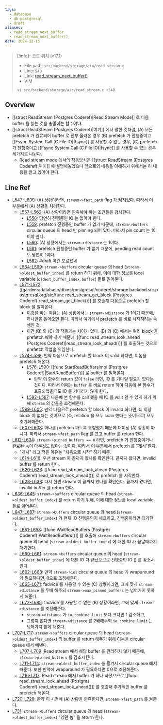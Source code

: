 ```yaml
---
tags:
  - database
  - db-postgresql
  - draft
aliases:
  - read_stream_next_buffer
  - read_stream_next_buffer()
date: 2024-12-15
---
```

> [!info]- 코드 위치 (v17.1)
> - File path: `src/backend/storage/aio/read_stream.c`
> - Line: `540`
> - Link: [read_stream_next_buffer()](https://github.com/postgres/postgres/blob/REL_17_1/src/backend/storage/aio/read_stream.c#L530-L732)
> - VIM
> ```
> vi src/backend/storage/aio/read_stream.c +540
> ```

## Overview

- [[struct ReadStream (Postgres Coderef)|Read Stream Mode]] 로 다음 buffer 를 읽는 것을 총괄하는 함수이다.
- [[struct ReadStream (Postgres Coderef)|여기]] 에서 말한 것처럼, (A) 모든 prefetch 가 완료되어 buffer 로 전부 올라온 경우 (B) prefetch 가 진행중이고 [[Fsync System Call (C File IO)|fsync]] 를 사용할 수 없는 경우, (C) prefetch 가 진행중이고 [[Fsync System Call (C File IO)|fsync]] 를 사용할 수 있는 경우 세가지로 나뉜다.
	- Read stream mode 에서의 작동방식은 [[struct ReadStream (Postgres Coderef)|여기]] 에 설명해놓았으니 앞으로의 내용을 이해하기 위해서는 이 내용을 알고 있어야 한다.

## Line Ref

- [L547-L609](https://github.com/postgres/postgres/blob/REL_17_1/src/backend/storage/aio/read_stream.c#L547-L609): (A) 상황이라면, `stream->fast_path` flag 가 켜져있다. 따라서 이 부분에서 (A) 상황을 처리한다.
	- [L557-L562](https://github.com/postgres/postgres/blob/REL_17_1/src/backend/storage/aio/read_stream.c#L557-L562): (A) 상황이라면 만족해야 하는 조건들을 검사한다.
		- [L558](https://github.com/postgres/postgres/blob/REL_17_1/src/backend/storage/aio/read_stream.c#L558): 당연히 진행중인 IO 는 없어야 한다.
		- [L559](https://github.com/postgres/postgres/blob/REL_17_1/src/backend/storage/aio/read_stream.c#L559): prefetch 진행중인 buffer 가 없기 때문에, `stream->buffers` circular queue 의 head 만 pinning 되어 있다. 따라서 pin count 는 1이어야 한다.
		- [L560](https://github.com/postgres/postgres/blob/REL_17_1/src/backend/storage/aio/read_stream.c#L560): (A) 상황에서는 `stream->distance` 는 1이다.
		- [L561](https://github.com/postgres/postgres/blob/REL_17_1/src/backend/storage/aio/read_stream.c#L561): prefetch 진행중인 buffer 가 없기 때문에, pending read count 도 당연히 1이다.
		- [L562](https://github.com/postgres/postgres/blob/REL_17_1/src/backend/storage/aio/read_stream.c#L562): #draft 이건 모르겠네
	- [L564-L569](https://github.com/postgres/postgres/blob/REL_17_1/src/backend/storage/aio/read_stream.c#L564-L569): `stream->buffers` circular queue 의 head (`stream->oldest_buffer_index`) 를 return 하기 위해, 이에 대한 정보를 local variable (`oldest_buffer_index`, `buffer`) 들로 읽어온다.
	- [L571-L572](https://github.com/postgres/postgres/blob/REL_17_1/src/backend/storage/aio/read_stream.c#L571-L572): [[gardens/database/dbms/postgresql/coderef/storage.backend.src.postgresql.org/aio/func read_stream_get_block (Postgres Coderef)|read_stream_get_block()]] 를 호출해 다음으로 prefetch 할 block 을 알아온다.
		- 이것을 하는 이유는 (A) 상황에서는 `stream->distance` 가 1이기 때문에, 하나만을 읽어오면 된다. 따라서 여기에서 prefetch 를 바로 시작하려는 속셈인 것.
		- 이건 (B) 와 (C) 의 작동과는 차이가 있다. (B) 와 (C) 에서는 여러 block 을 prefetch 해야 하기 때문에, [[func read_stream_look_ahead (Postgres Coderef)|read_stream_look_ahead()]] 를 호출하는 것으로 prefetch 작업을 위임한다.
	- [L574-L598](https://github.com/postgres/postgres/blob/REL_17_1/src/backend/storage/aio/read_stream.c#L574-L598): 만약 다음으로 prefetch 할 block 이 valid 하다면, 이놈을 prefetch 해온다.
		- [L576-L590](https://github.com/postgres/postgres/blob/REL_17_1/src/backend/storage/aio/read_stream.c#L576-L590): [[func StartReadBuffersImpl (Postgres Coderef)|StartReadBuffer()]] 로 buffer 를 읽어온다.
			- 만약 이 함수의 return 값이 `false` 라면, IO 를 기다릴 필요가 없다는 것이다. 따라서 이때는 `buffer` 를 바로 return 하여 다음에 본 함수가 호출되었을때도 IO 를 기다리지 않게 한다.
		- [L592-L597](https://github.com/postgres/postgres/blob/REL_17_1/src/backend/storage/aio/read_stream.c#L592-L597): 다음에 본 함수를 call 했을 때 IO 를 wait 할 수 있게 하기 위해 `stream` 의 값들을 조정해준다.
	- [L599-L605](https://github.com/postgres/postgres/blob/REL_17_1/src/backend/storage/aio/read_stream.c#L599-L605): 만약 다음으로 prefetch 할 block 이 invalid 하다면, 더 이상 block 이 없다는 것이므로 (즉, relation 을 모두 scan 했다는 뜻이므로) 모두 초기화해준다.
	- [L607-L608](https://github.com/postgres/postgres/blob/REL_17_1/src/backend/storage/aio/read_stream.c#L607-L608): 하나를 prefetch 하도록 요청했기 때문에 더이상 (A) 상황이 아니다. 따라서 `stream->fast_path` flag 를 끄고 buffer 를 return 한다.
- [L612-L634](https://github.com/postgres/postgres/blob/REL_17_1/src/backend/storage/aio/read_stream.c#L612-L634): `stream->pinned_buffers == 0` 라면, prefetch 가 진행중이거나 완료된 놈이 아무것도 없다는 것이다. 따라서 이 부분에서 prefetch 를 "개시"한다.
	- "개시" 라고 적은 이유는 "처음으로 시작" 하기 때문.
	- [L614-L618](https://github.com/postgres/postgres/blob/REL_17_1/src/backend/storage/aio/read_stream.c#L614-L618): 우선 stream 이 끝까지 왔나를 확인한다. 끝까지 왔다면, invalid buffer 를 return 한다.
	- [L620-L626](https://github.com/postgres/postgres/blob/REL_17_1/src/backend/storage/aio/read_stream.c#L620-L626): [[func read_stream_look_ahead (Postgres Coderef)|read_stream_look_ahead()]] 로 prefetch 를 시작한다.
	- [L628-L633](https://github.com/postgres/postgres/blob/REL_17_1/src/backend/storage/aio/read_stream.c#L628-L633): 다시 한번 stream 이 끝까지 왔나를 확인한다. 끝까지 왔다면, invalid buffer 를 return 한다.
- [L636-L645](https://github.com/postgres/postgres/blob/REL_17_1/src/backend/storage/aio/read_stream.c#L636-L645): `stream->buffers` circular queue 의 head (`stream->oldest_buffer_index`) 를 return 하기 위해, 이에 대한 정보를 local variable 들로 읽어온다.
- [L647-L687](https://github.com/postgres/postgres/blob/REL_17_1/src/backend/storage/aio/read_stream.c#L647-L687): `stream->buffers` circular queue 의 head (`stream->oldest_buffer_index`) 가 현재 IO 진행중인지 체크하고, 진행중이라면 대기한다.
	- [L651-L658](https://github.com/postgres/postgres/blob/REL_17_1/src/backend/storage/aio/read_stream.c#L651-L658): [[func WaitReadBuffers (Postgres Coderef)|WaitReadBuffers()]] 를 호출해 `stream->buffers` circular queue 의 head (`stream->oldest_buffer_index`) 에 대한 IO 가 끝날때까지 대기한다.
	- [L660-L661](https://github.com/postgres/postgres/blob/REL_17_1/src/backend/storage/aio/read_stream.c#L660-L661): `stream->buffers` circular queue 의 head (`stream->oldest_buffer_index`) 에 대한 IO 가 끝났으므로 진행중인 IO () 를 감소시킨다.
	- [L662-L663](https://github.com/postgres/postgres/blob/REL_17_1/src/backend/storage/aio/read_stream.c#L662-L663): 만약 `stream->ios` circular queue 의 head 가 wraparound 가 필요하다면, 0으로 조정해준다.
	- [L665-L671](https://github.com/postgres/postgres/blob/REL_17_1/src/backend/storage/aio/read_stream.c#L665-L671): fadvice 를 사용할 수 있는 (C) 상황이라면, 그에 맞게 `stream->distance` 를 두배 해주되 `stream->max_pinned_buffers` 는 넘어가지 못하게 해준다.
	- [L672-L685](https://github.com/postgres/postgres/blob/REL_17_1/src/backend/storage/aio/read_stream.c#L672-L685): fadvice 를 사용할 수 없는 (B) 상황이라면, 그에 맞게 `stream->distance` 를 조정해준다.
		- `stream->distance` 가 `io_combine_limit` 보다 크다면 1 감소하고,
		- 그렇지 않다면 `stream->distance` 를 2배해주되 `io_combine_limit` 는 넘어가지 않게 해준다.
- [L707-L717](https://github.com/postgres/postgres/blob/REL_17_1/src/backend/storage/aio/read_stream.c#L707-L717): `stream->buffers` circular queue 의 head (`stream->oldest_buffer_index`) 의 buffer 를 return 해주기 위해 이놈을 circular queue 에서 빼낸다.
	- [L707-L709](https://github.com/postgres/postgres/blob/REL_17_1/src/backend/storage/aio/read_stream.c#L707-L709): Read stream 에서 해당 buffer 를 관리하지 않기 때문에, `stream->pinned_buffers` 를 감소시킨다.
	- [L711-L714](https://github.com/postgres/postgres/blob/REL_17_1/src/backend/storage/aio/read_stream.c#L711-L714): `stream->oldest_buffer_index` 를 옮겨서 circular queue 에서 빼준다. 또한 만약에 wraparound 가 필요하다면 0으로 조정해준다.
	- [L716-L717](https://github.com/postgres/postgres/blob/REL_17_1/src/backend/storage/aio/read_stream.c#L716-L717): Read stream 에서 buffer 가 하나 빠졌으므로 [[func read_stream_look_ahead (Postgres Coderef)|read_stream_look_ahead()]] 를 호출해 추가적인 buffer 를 prefetch 해온다.
- [L720-L728](https://github.com/postgres/postgres/blob/REL_17_1/src/backend/storage/aio/read_stream.c#L720-L728): 만약 이 시점에 (A) 상황을 만족한다면, `stream->fast_path` 를 켜준다.
- [L731](https://github.com/postgres/postgres/blob/REL_17_1/src/backend/storage/aio/read_stream.c#L731): `stream->buffers` circular queue 의 head (`stream->oldest_buffer_index`) "였던 놈" 을 return 한다.